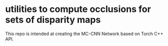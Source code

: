 # utilities to compute occlusions for sets of disparity maps 
This repo is intended at creating the MC-CNN Network based on Torch C++ API.
